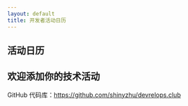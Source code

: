 ```yaml
---
layout: default
title: 开发者活动日历
---
```


<link href='https://cdn.jsdelivr.net/npm/fullcalendar@5.10.1/main.min.css' rel='stylesheet' />
<script src='https://cdn.jsdelivr.net/npm/fullcalendar@5.10.1/main.min.js'></script>
<script src='https://cdn.jsdelivr.net/npm/fullcalendar@5.10.1/locales-all.min.js'></script>
<script>
document.addEventListener('DOMContentLoaded', function() {
    var calendarEl = document.getElementById('calendar');
    var calendar = new FullCalendar.Calendar(calendarEl, {
        headerToolbar: {
            left: 'prev,next today',
            center: 'title',
            right: 'dayGridMonth,timeGridWeek,timeGridDay,listMonth'
        },
        locale: 'zh-cn',
        navLinks: true, // can click day/week names to navigate views
        initialView: 'dayGridMonth',
        events: 'events.json'
    });

    calendar.render();
});
</script>

<h2>活动日历</h2>
<div id="calendar"></div>

<h2>欢迎添加你的技术活动</h2>
<p>GitHub 代码库：<a href="https://github.com/shinyzhu/devrelops.club">https://github.com/shinyzhu/devrelops.club</a></p>